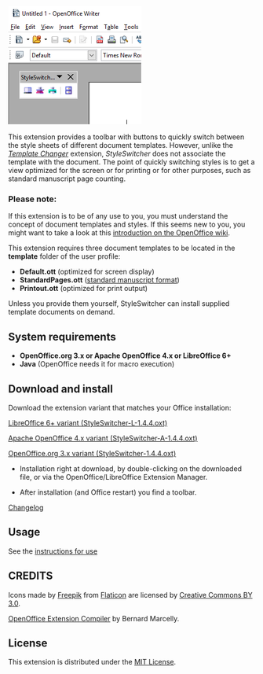![Screenshot: toolbar](Screenshots/Toolbar00-en.png)

This extension provides a toolbar with buttons to quickly switch between the style sheets of different document templates. 
However, unlike the [_Template Changer_](https://extensions.openoffice.org/en/project/template-changer) extension,  _StyleSwitcher_  does not associate the template with the document. The point of quickly switching styles is to get a view optimized for the screen or for printing or for other purposes, such as standard manuscript page counting.

### Please note:

If this extension is to be of any use to you, you must understand the concept of document templates and styles. If this seems new to you, you might want to take a look at this [introduction on the OpenOffice wiki](https://wiki.openoffice.org/wiki/Documentation/OOoAuthors_User_Manual/Writer_Guide/Introduction_to_Styles). 


This extension requires three document templates to be located in the __template__ folder of the user profile: 

*  __Default.ott__  (optimized for screen display)
*  __StandardPages.ott__  ([standard manuscript format](https://en.wikipedia.org/wiki/Standard_manuscript_format))
*  __Printout.ott__  (optimized for print output)


Unless you provide them yourself, StyleSwitcher can install supplied template documents on demand. 
 

## System requirements

* __OpenOffice.org 3.x or Apache OpenOffice 4.x or LibreOffice 6+__
* __Java__ (OpenOffice needs it for macro execution)

## Download and install

Download the extension variant that matches your Office installation:

[LibreOffice 6+ variant (StyleSwitcher-L-1.4.4.oxt)](https://raw.githubusercontent.com/peter88213/StyleSwitcher/master/StyleSwitcher-L-1.4.4.oxt)

[Apache OpenOffice 4.x variant (StyleSwitcher-A-1.4.4.oxt)](https://raw.githubusercontent.com/peter88213/StyleSwitcher/master/StyleSwitcher-A-1.4.4.oxt)

[OpenOffice.org 3.x variant (StyleSwitcher-1.4.4.oxt)](https://raw.githubusercontent.com/peter88213/StyleSwitcher/master/StyleSwitcher-1.4.4.oxt)

* Installation right at download, by double-clicking on the downloaded file, or via the OpenOffice/LibreOffice Extension Manager.

* After installation (and Office restart) you find a toolbar.

[Changelog](changelog)


## Usage

See the [instructions for use](help-en)

## CREDITS
Icons made by [Freepik](https://www.freepik.com) from [Flaticon](https://www.flaticon.com) are licensed by [Creative Commons BY 3.0](http://creativecommons.org/licenses/by/3.0/).

[OpenOffice Extension Compiler](https://wiki.openoffice.org/wiki/Extensions_Packager#Extension_Compiler) by Bernard Marcelly.


## License

This extension is distributed under the [MIT License](http://www.opensource.org/licenses/mit-license.php).
